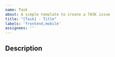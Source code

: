 ```yaml
---
name: Task
about: A simple template to create a TASK issue
title: "[Task] - Title"
labels: 'frontend,mobile'
assignees: ''
---
```


## Description
<!-- Describe the issue -->
